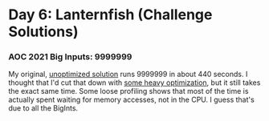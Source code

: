 # Day 6: Lanternfish (Challenge Solutions)

### AOC 2021 Big Inputs: 9999999
My original, [unoptimized solution](day6part2.js) runs 9999999 in about 440 seconds. I thought that I'd cut that down with [some heavy optimization](day6challenge.js), but it still takes the exact same time. Some loose profiling shows that most of the time is actually spent waiting for memory accesses, not in the CPU. I guess that's due to all the BigInts.